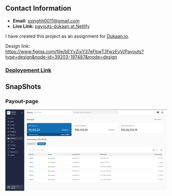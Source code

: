 ## Contact Information

- **Email:** ssinghh0011@gmail.com
- **Live Link:** [payouts-dukaan at Netlify](https://main--inspiring-pithivier-0f4619.netlify.app)

I have created this project as an assignment for [Dukaan.io](https://dukaan.io/).

Design link: https://www.figma.com/file/bEYvZixY37eFbwT3fwzEyV/Payouts?type=design&node-id=39203-197487&mode=design

### [Deployement Link](https://main--inspiring-pithivier-0f4619.netlify.app)



## SnapShots

### Payout-page

![Screenshot (1500)](https://github.com/Shivamsinghbarman/Dukaan-Payouts/blob/main/public/dash_og.png)
